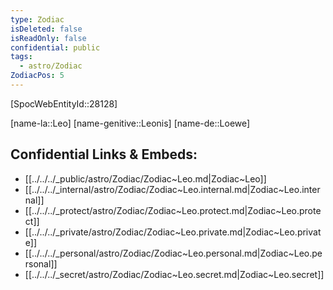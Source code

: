 ```yaml
---
type: Zodiac
isDeleted: false
isReadOnly: false
confidential: public
tags:
  - astro/Zodiac
ZodiacPos: 5
---
```


[SpocWebEntityId::28128]



[name-la::Leo]
[name-genitive::Leonis]
[name-de::Loewe]


## Confidential Links & Embeds: 
- [[../../../_public/astro/Zodiac/Zodiac~Leo.md|Zodiac~Leo]] 
- [[../../../_internal/astro/Zodiac/Zodiac~Leo.internal.md|Zodiac~Leo.internal]] 
- [[../../../_protect/astro/Zodiac/Zodiac~Leo.protect.md|Zodiac~Leo.protect]] 
- [[../../../_private/astro/Zodiac/Zodiac~Leo.private.md|Zodiac~Leo.private]] 
- [[../../../_personal/astro/Zodiac/Zodiac~Leo.personal.md|Zodiac~Leo.personal]] 
- [[../../../_secret/astro/Zodiac/Zodiac~Leo.secret.md|Zodiac~Leo.secret]] 

